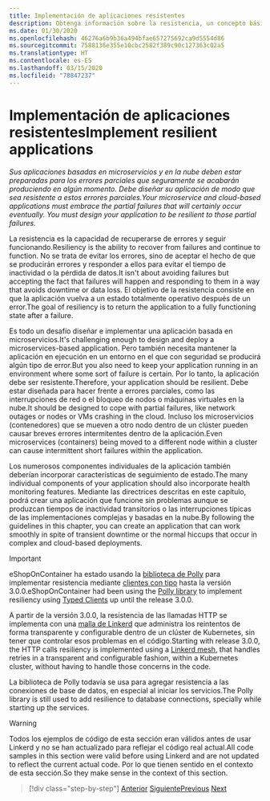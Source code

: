 ```yaml
---
title: Implementación de aplicaciones resistentes
description: Obtenga información sobre la resistencia, un concepto básico en una arquitectura de microservicios. Debe saber cómo administrar errores transitorios correctamente cuando se produzcan.
ms.date: 01/30/2020
ms.openlocfilehash: 46276a6b9b36a494bfae657275692ca9d5554d86
ms.sourcegitcommit: 7588136e355e10cbc2582f389c90c127363c02a5
ms.translationtype: HT
ms.contentlocale: es-ES
ms.lasthandoff: 03/15/2020
ms.locfileid: "78847237"
---
```

# <a name="implement-resilient-applications"></a><span data-ttu-id="a6a43-104">Implementación de aplicaciones resistentes</span><span class="sxs-lookup"><span data-stu-id="a6a43-104">Implement resilient applications</span></span>

<span data-ttu-id="a6a43-105">*Sus aplicaciones basadas en microservicios y en la nube deben estar preparadas para los errores parciales que seguramente se acabarán produciendo en algún momento. Debe diseñar su aplicación de modo que sea resistente a estos errores parciales.*</span><span class="sxs-lookup"><span data-stu-id="a6a43-105">*Your microservice and cloud-based applications must embrace the partial failures that will certainly occur eventually. You must design your application to be resilient to those partial failures.*</span></span>

<span data-ttu-id="a6a43-106">La resistencia es la capacidad de recuperarse de errores y seguir funcionando.</span><span class="sxs-lookup"><span data-stu-id="a6a43-106">Resiliency is the ability to recover from failures and continue to function.</span></span> <span data-ttu-id="a6a43-107">No se trata de evitar los errores, sino de aceptar el hecho de que se producirán errores y responder a ellos para evitar el tiempo de inactividad o la pérdida de datos.</span><span class="sxs-lookup"><span data-stu-id="a6a43-107">It isn't about avoiding failures but accepting the fact that failures will happen and responding to them in a way that avoids downtime or data loss.</span></span> <span data-ttu-id="a6a43-108">El objetivo de la resistencia consiste en que la aplicación vuelva a un estado totalmente operativo después de un error.</span><span class="sxs-lookup"><span data-stu-id="a6a43-108">The goal of resiliency is to return the application to a fully functioning state after a failure.</span></span>

<span data-ttu-id="a6a43-109">Es todo un desafío diseñar e implementar una aplicación basada en microservicios.</span><span class="sxs-lookup"><span data-stu-id="a6a43-109">It's challenging enough to design and deploy a microservices-based application.</span></span> <span data-ttu-id="a6a43-110">Pero también necesita mantener la aplicación en ejecución en un entorno en el que con seguridad se producirá algún tipo de error.</span><span class="sxs-lookup"><span data-stu-id="a6a43-110">But you also need to keep your application running in an environment where some sort of failure is certain.</span></span> <span data-ttu-id="a6a43-111">Por lo tanto, la aplicación debe ser resistente.</span><span class="sxs-lookup"><span data-stu-id="a6a43-111">Therefore, your application should be resilient.</span></span> <span data-ttu-id="a6a43-112">Debe estar diseñada para hacer frente a errores parciales, como las interrupciones de red o el bloqueo de nodos o máquinas virtuales en la nube.</span><span class="sxs-lookup"><span data-stu-id="a6a43-112">It should be designed to cope with partial failures, like network outages or nodes or VMs crashing in the cloud.</span></span> <span data-ttu-id="a6a43-113">Incluso los microservicios (contenedores) que se mueven a otro nodo dentro de un clúster pueden causar breves errores intermitentes dentro de la aplicación.</span><span class="sxs-lookup"><span data-stu-id="a6a43-113">Even microservices (containers) being moved to a different node within a cluster can cause intermittent short failures within the application.</span></span>

<span data-ttu-id="a6a43-114">Los numerosos componentes individuales de la aplicación también deberían incorporar características de seguimiento de estado.</span><span class="sxs-lookup"><span data-stu-id="a6a43-114">The many individual components of your application should also incorporate health monitoring features.</span></span> <span data-ttu-id="a6a43-115">Mediante las directrices descritas en este capítulo, podrá crear una aplicación que funcione sin problemas aunque se produzcan tiempos de inactividad transitorios o las interrupciones típicas de las implementaciones complejas y basadas en la nube.</span><span class="sxs-lookup"><span data-stu-id="a6a43-115">By following the guidelines in this chapter, you can create an application that can work smoothly in spite of transient downtime or the normal hiccups that occur in complex and cloud-based deployments.</span></span>

>[!IMPORTANT]
> <span data-ttu-id="a6a43-116">eShopOnContainer ha estado usando la [biblioteca de Polly](http://www.thepollyproject.org/) para implementar resistencia mediante [clientes con tipo](./use-httpclientfactory-to-implement-resilient-http-requests.md) hasta la versión 3.0.0.</span><span class="sxs-lookup"><span data-stu-id="a6a43-116">eShopOnContainer had been using the [Polly library](http://www.thepollyproject.org/) to implement resiliency using [Typed Clients](./use-httpclientfactory-to-implement-resilient-http-requests.md) up until the release 3.0.0.</span></span>
>
> <span data-ttu-id="a6a43-117">A partir de la versión 3.0.0, la resistencia de las llamadas HTTP se implementa con una [malla de Linkerd](https://linkerd.io/) que administra los reintentos de forma transparente y configurable dentro de un clúster de Kubernetes, sin tener que controlar esos problemas en el código.</span><span class="sxs-lookup"><span data-stu-id="a6a43-117">Starting with release 3.0.0, the HTTP calls resiliency is implemented using a [Linkerd mesh](https://linkerd.io/), that handles retries in a transparent and configurable fashion, within a Kubernetes cluster, without having to handle those concerns in the code.</span></span>
>
> <span data-ttu-id="a6a43-118">La biblioteca de Polly todavía se usa para agregar resistencia a las conexiones de base de datos, en especial al iniciar los servicios.</span><span class="sxs-lookup"><span data-stu-id="a6a43-118">The Polly library is still used to add resilience to database connections, specially while starting up the services.</span></span>

>[!WARNING]
> <span data-ttu-id="a6a43-119">Todos los ejemplos de código de esta sección eran válidos antes de usar Linkerd y no se han actualizado para reflejar el código real actual.</span><span class="sxs-lookup"><span data-stu-id="a6a43-119">All code samples in this section were valid before using Linkerd and are not updated to reflect the current actual code.</span></span> <span data-ttu-id="a6a43-120">Por lo que tienen sentido en el contexto de esta sección.</span><span class="sxs-lookup"><span data-stu-id="a6a43-120">So they make sense in the context of this section.</span></span>

>[!div class="step-by-step"]
><span data-ttu-id="a6a43-121">[Anterior](../microservice-ddd-cqrs-patterns/microservice-application-layer-implementation-web-api.md)
>[Siguiente](handle-partial-failure.md)</span><span class="sxs-lookup"><span data-stu-id="a6a43-121">[Previous](../microservice-ddd-cqrs-patterns/microservice-application-layer-implementation-web-api.md)
[Next](handle-partial-failure.md)</span></span>
